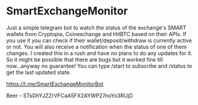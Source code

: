 # SmartExchangeMonitor

Just a simple telegram bot to watch the status of the exchange's SMART wallets from Cryptopia, Coinexchange and HitBTC based on their APIs. If you use it you can check if their wallet/deposit/withdraw is currently active or not. You will also receive a notification when the status of one of them changes. I created this in a rush and have no plans to do any updates for it. So it might be possible that there are bugs but it worked fine till now...anyway no guarantee! You can type /start to subscribe and /status to get the last updated state.

https://t.me/SmartExchangeMonitorBot

Beer - STsDhYJZZrVFCaA5FX2AYWP27noYo3RUjD
